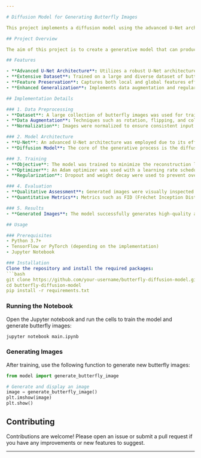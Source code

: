 ```yaml
---

# Diffusion Model for Generating Butterfly Images

This project implements a diffusion model using the advanced U-Net architecture to generate intricate butterfly patterns.

## Project Overview

The aim of this project is to create a generative model that can produce realistic and diverse butterfly images. By leveraging a diffusion model and the U-Net architecture, we train on a large dataset of butterfly images to capture both the local and global features of butterfly wings while preserving spatial information.

## Features

- **Advanced U-Net Architecture**: Utilizes a robust U-Net architecture for detailed and high-quality image generation.
- **Extensive Dataset**: Trained on a large and diverse dataset of butterfly images to ensure variability and authenticity in generated images.
- **Feature Preservation**: Captures both local and global features effectively while maintaining spatial coherence.
- **Enhanced Generalization**: Implements data augmentation and regularization techniques to improve the model's ability to generalize to unseen data.

## Implementation Details

### 1. Data Preprocessing
- **Dataset**: A large collection of butterfly images was used for training.
- **Data Augmentation**: Techniques such as rotation, flipping, and color adjustments were applied to increase the diversity of the training data.
- **Normalization**: Images were normalized to ensure consistent input for the model.

### 2. Model Architecture
- **U-Net**: An advanced U-Net architecture was employed due to its efficacy in image segmentation and generation tasks. The U-Net consists of an encoder-decoder structure with skip connections that help preserve spatial information.
- **Diffusion Model**: The core of the generative process is the diffusion model, which iteratively refines random noise into a coherent image through a learned process.

### 3. Training
- **Objective**: The model was trained to minimize the reconstruction loss between generated images and real images.
- **Optimizer**: An Adam optimizer was used with a learning rate scheduler to adapt the learning rate during training.
- **Regularization**: Dropout and weight decay were used to prevent overfitting and improve generalization.

### 4. Evaluation
- **Qualitative Assessment**: Generated images were visually inspected for realism and diversity.
- **Quantitative Metrics**: Metrics such as FID (Fréchet Inception Distance) were used to evaluate the quality of the generated images.

### 5. Results
- **Generated Images**: The model successfully generates high-quality and diverse butterfly images that capture intricate details of butterfly wings.

## Usage

### Prerequisites
- Python 3.7+
- TensorFlow or PyTorch (depending on the implementation)
- Jupyter Notebook

### Installation
Clone the repository and install the required packages:
```bash
git clone https://github.com/your-username/butterfly-diffusion-model.git
cd butterfly-diffusion-model
pip install -r requirements.txt
```

### Running the Notebook
Open the Jupyter notebook and run the cells to train the model and generate butterfly images:
```bash
jupyter notebook main.ipynb
```

### Generating Images
After training, use the following function to generate new butterfly images:
```python
from model import generate_butterfly_image

# Generate and display an image
image = generate_butterfly_image()
plt.imshow(image)
plt.show()
```

## Contributing

Contributions are welcome! Please open an issue or submit a pull request if you have any improvements or new features to suggest.

---
```

